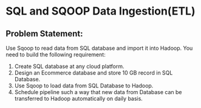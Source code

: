 # SQL and SQOOP Data Ingestion(ETL)
## Problem Statement:
Use Sqoop to read data from SQL database and import it into Hadoop.
You need to build the following requirement:
1. Create SQL database at any cloud platform.
2. Design an Ecommerce database and store 10 GB record in SQL Database.
3. Use Sqoop to load data from SQL Database to Hadoop.
4. Schedule pipeline such a way that new data from Database can be transferred to
Hadoop automatically on daily basis.
